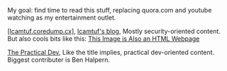 My goal: find time to read this stuff, replacing quora.com and youtube watching as my entertainment outlet.


[[lcamtuf.coredump.cx]](http://lcamtuf.coredump.cx/), 
[lcamtuf's blog](https://lcamtuf.blogspot.jp/), 
Mostly security-oriented content.
But also cools bits like this: [This Image is Also an HTML Webpage](https://dev.to/ben/this-image-is-also-an-html-webpage)

[The Practical Dev](https://dev.to/),
Like the title implies, practical dev-oriented content.
Biggest contributer is Ben Halpern.
